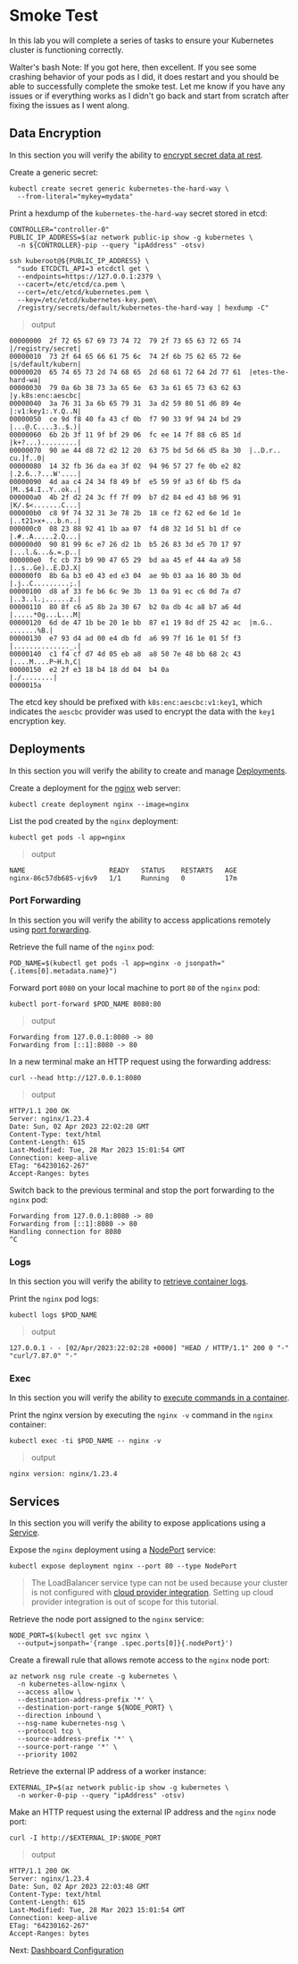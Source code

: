 # Smoke Test

In this lab you will complete a series of tasks to ensure your Kubernetes cluster is functioning correctly.

Walter's bash Note: If you got here, then excellent. If you see some crashing behavior of your pods as I did, it does restart and you should be able to successfully complete the smoke test. Let me know if you have any issues or if everything works as I didn't go back and start from scratch after fixing the issues as I went along.

## Data Encryption

In this section you will verify the ability to [encrypt secret data at rest](https://kubernetes.io/docs/tasks/administer-cluster/encrypt-data/#verifying-that-data-is-encrypted).

Create a generic secret:

```shell
kubectl create secret generic kubernetes-the-hard-way \
  --from-literal="mykey=mydata"
```

Print a hexdump of the `kubernetes-the-hard-way` secret stored in etcd:

```shell
CONTROLLER="controller-0"
PUBLIC_IP_ADDRESS=$(az network public-ip show -g kubernetes \
  -n ${CONTROLLER}-pip --query "ipAddress" -otsv)

ssh kuberoot@${PUBLIC_IP_ADDRESS} \
  "sudo ETCDCTL_API=3 etcdctl get \
  --endpoints=https://127.0.0.1:2379 \
  --cacert=/etc/etcd/ca.pem \
  --cert=/etc/etcd/kubernetes.pem \
  --key=/etc/etcd/kubernetes-key.pem\
  /registry/secrets/default/kubernetes-the-hard-way | hexdump -C"
```

> output

```shell
00000000  2f 72 65 67 69 73 74 72  79 2f 73 65 63 72 65 74  |/registry/secret|
00000010  73 2f 64 65 66 61 75 6c  74 2f 6b 75 62 65 72 6e  |s/default/kubern|
00000020  65 74 65 73 2d 74 68 65  2d 68 61 72 64 2d 77 61  |etes-the-hard-wa|
00000030  79 0a 6b 38 73 3a 65 6e  63 3a 61 65 73 63 62 63  |y.k8s:enc:aescbc|
00000040  3a 76 31 3a 6b 65 79 31  3a d2 59 80 51 d6 89 4e  |:v1:key1:.Y.Q..N|
00000050  ce 9d f8 40 fa 43 cf 0b  f7 90 33 9f 94 24 bd 29  |...@.C....3..$.)|
00000060  6b 2b 3f 11 9f bf 29 06  fc ee 14 7f 88 c6 85 1d  |k+?...).........|
00000070  90 ae 44 d8 72 d2 12 20  63 75 bd 5d 66 d5 8a 30  |..D.r.. cu.]f..0|
00000080  14 32 fb 36 da ea 3f 02  94 96 57 27 fe 0b e2 82  |.2.6..?...W'....|
00000090  4d aa c4 24 34 f8 49 bf  e5 59 9f a3 6f 6b f5 da  |M..$4.I..Y..ok..|
000000a0  4b 2f d2 24 3c ff 7f 09  b7 d2 84 ed 43 b8 96 91  |K/.$<.......C...|
000000b0  c8 9f 74 32 31 3e 78 2b  18 ce f2 62 ed 6e 1d 1e  |..t21>x+...b.n..|
000000c0  08 23 88 92 41 1b aa 07  f4 d8 32 1d 51 b1 df ce  |.#..A.....2.Q...|
000000d0  90 81 99 6c e7 26 d2 1b  b5 26 83 3d e5 70 17 97  |...l.&...&.=.p..|
000000e0  fc cb 73 b9 90 47 65 29  bd aa 45 ef 44 4a a9 58  |..s..Ge)..E.DJ.X|
000000f0  8b 6a b3 e0 43 ed e3 04  ae 9b 03 aa 16 80 3b 0d  |.j..C.........;.|
00000100  d8 af 33 fe b6 6c 9e 3b  13 0a 91 ec c6 0d 7a d7  |..3..l.;......z.|
00000110  80 8f c6 a5 8b 2a 30 67  b2 0a db 4c a8 b7 a6 4d  |.....*0g...L...M|
00000120  6d de 47 1b be 20 1e bb  87 e1 19 8d df 25 42 ac  |m.G.. .......%B.|
00000130  e7 93 d4 ad 00 e4 db fd  a6 99 7f 16 1e 01 5f f3  |.............._.|
00000140  c1 f4 cf d7 4d 05 eb a8  a8 50 7e 48 bb 68 2c 43  |....M....P~H.h,C|
00000150  e2 2f e3 18 b4 18 dd 04  b4 0a                    |./........|
0000015a
```

The etcd key should be prefixed with `k8s:enc:aescbc:v1:key1`, which indicates the `aescbc` provider was used to encrypt the data with the `key1` encryption key.

## Deployments

In this section you will verify the ability to create and manage [Deployments](https://kubernetes.io/docs/concepts/workloads/controllers/deployment/).

Create a deployment for the [nginx](https://nginx.org/en/) web server:

```shell
kubectl create deployment nginx --image=nginx
```

List the pod created by the `nginx` deployment:

```shell
kubectl get pods -l app=nginx
```

> output

```shell
NAME                     READY   STATUS    RESTARTS   AGE
nginx-86c57db685-vj6v9   1/1     Running   0          17m
```

### Port Forwarding

In this section you will verify the ability to access applications remotely using [port forwarding](https://kubernetes.io/docs/tasks/access-application-cluster/port-forward-access-application-cluster/).

Retrieve the full name of the `nginx` pod:

```shell
POD_NAME=$(kubectl get pods -l app=nginx -o jsonpath="{.items[0].metadata.name}")
```

Forward port `8080` on your local machine to port `80` of the `nginx` pod:

```shell
kubectl port-forward $POD_NAME 8080:80
```

> output

```shell
Forwarding from 127.0.0.1:8080 -> 80
Forwarding from [::1]:8080 -> 80
```

In a new terminal make an HTTP request using the forwarding address:

```shell
curl --head http://127.0.0.1:8080
```

> output

```shell
HTTP/1.1 200 OK
Server: nginx/1.23.4
Date: Sun, 02 Apr 2023 22:02:28 GMT
Content-Type: text/html
Content-Length: 615
Last-Modified: Tue, 28 Mar 2023 15:01:54 GMT
Connection: keep-alive
ETag: "64230162-267"
Accept-Ranges: bytes
```

Switch back to the previous terminal and stop the port forwarding to the `nginx` pod:

```shell
Forwarding from 127.0.0.1:8080 -> 80
Forwarding from [::1]:8080 -> 80
Handling connection for 8080
^C
```

### Logs

In this section you will verify the ability to [retrieve container logs](https://kubernetes.io/docs/concepts/cluster-administration/logging/).

Print the `nginx` pod logs:

```shell
kubectl logs $POD_NAME
```

> output

```shell
127.0.0.1 - - [02/Apr/2023:22:02:28 +0000] "HEAD / HTTP/1.1" 200 0 "-" "curl/7.87.0" "-"
```

### Exec

In this section you will verify the ability to [execute commands in a container](https://kubernetes.io/docs/tasks/debug-application-cluster/get-shell-running-container/#running-individual-commands-in-a-container).

Print the nginx version by executing the `nginx -v` command in the `nginx` container:

```shell
kubectl exec -ti $POD_NAME -- nginx -v
```

> output

```shell
nginx version: nginx/1.23.4
```

## Services

In this section you will verify the ability to expose applications using a [Service](https://kubernetes.io/docs/concepts/services-networking/service/).

Expose the `nginx` deployment using a [NodePort](https://kubernetes.io/docs/concepts/services-networking/service/#nodeport) service:

```shell
kubectl expose deployment nginx --port 80 --type NodePort
```

> The LoadBalancer service type can not be used because your cluster is not configured with [cloud provider integration](https://kubernetes.io/docs/concepts/cluster-administration/cloud-providers/#azure). Setting up cloud provider integration is out of scope for this tutorial.

Retrieve the node port assigned to the `nginx` service:

```shell
NODE_PORT=$(kubectl get svc nginx \
  --output=jsonpath='{range .spec.ports[0]}{.nodePort}')
```

Create a firewall rule that allows remote access to the `nginx` node port:

```shell
az network nsg rule create -g kubernetes \
  -n kubernetes-allow-nginx \
  --access allow \
  --destination-address-prefix '*' \
  --destination-port-range ${NODE_PORT} \
  --direction inbound \
  --nsg-name kubernetes-nsg \
  --protocol tcp \
  --source-address-prefix '*' \
  --source-port-range '*' \
  --priority 1002
```

Retrieve the external IP address of a worker instance:

```shell
EXTERNAL_IP=$(az network public-ip show -g kubernetes \
  -n worker-0-pip --query "ipAddress" -otsv)
```

Make an HTTP request using the external IP address and the `nginx` node port:

```shell
curl -I http://$EXTERNAL_IP:$NODE_PORT
```

> output

```shell
HTTP/1.1 200 OK
Server: nginx/1.23.4
Date: Sun, 02 Apr 2023 22:03:48 GMT
Content-Type: text/html
Content-Length: 615
Last-Modified: Tue, 28 Mar 2023 15:01:54 GMT
Connection: keep-alive
ETag: "64230162-267"
Accept-Ranges: bytes
```

Next: [Dashboard Configuration](14-dashboard.md)
